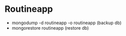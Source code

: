 # Routineapp

- mongodump -d routineapp -o routineapp (backup db)
- mongorestore routineapp (restore db)
